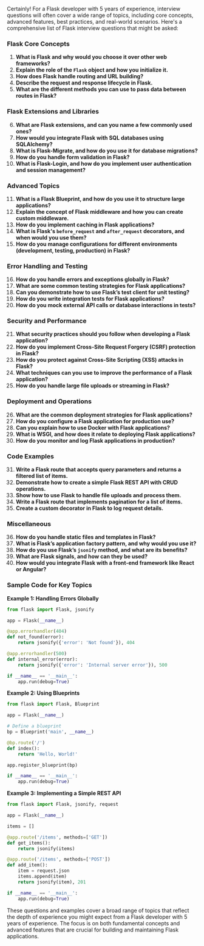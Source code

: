 Certainly! For a Flask developer with 5 years of experience, interview questions will often cover a wide range of topics, including core concepts, advanced features, best practices, and real-world scenarios. Here's a comprehensive list of Flask interview questions that might be asked:

### Flask Core Concepts

1. **What is Flask and why would you choose it over other web frameworks?**
2. **Explain the role of the `Flask` object and how you initialize it.**
3. **How does Flask handle routing and URL building?**
4. **Describe the request and response lifecycle in Flask.**
5. **What are the different methods you can use to pass data between routes in Flask?**

### Flask Extensions and Libraries

6. **What are Flask extensions, and can you name a few commonly used ones?**
7. **How would you integrate Flask with SQL databases using SQLAlchemy?**
8. **What is Flask-Migrate, and how do you use it for database migrations?**
9. **How do you handle form validation in Flask?**
10. **What is Flask-Login, and how do you implement user authentication and session management?**

### Advanced Topics

11. **What is a Flask Blueprint, and how do you use it to structure large applications?**
12. **Explain the concept of Flask middleware and how you can create custom middleware.**
13. **How do you implement caching in Flask applications?**
14. **What is Flask's `before_request` and `after_request` decorators, and when would you use them?**
15. **How do you manage configurations for different environments (development, testing, production) in Flask?**

### Error Handling and Testing

16. **How do you handle errors and exceptions globally in Flask?**
17. **What are some common testing strategies for Flask applications?**
18. **Can you demonstrate how to use Flask’s test client for unit testing?**
19. **How do you write integration tests for Flask applications?**
20. **How do you mock external API calls or database interactions in tests?**

### Security and Performance

21. **What security practices should you follow when developing a Flask application?**
22. **How do you implement Cross-Site Request Forgery (CSRF) protection in Flask?**
23. **How do you protect against Cross-Site Scripting (XSS) attacks in Flask?**
24. **What techniques can you use to improve the performance of a Flask application?**
25. **How do you handle large file uploads or streaming in Flask?**

### Deployment and Operations

26. **What are the common deployment strategies for Flask applications?**
27. **How do you configure a Flask application for production use?**
28. **Can you explain how to use Docker with Flask applications?**
29. **What is WSGI, and how does it relate to deploying Flask applications?**
30. **How do you monitor and log Flask applications in production?**

### Code Examples

31. **Write a Flask route that accepts query parameters and returns a filtered list of items.**
32. **Demonstrate how to create a simple Flask REST API with CRUD operations.**
33. **Show how to use Flask to handle file uploads and process them.**
34. **Write a Flask route that implements pagination for a list of items.**
35. **Create a custom decorator in Flask to log request details.**

### Miscellaneous

36. **How do you handle static files and templates in Flask?**
37. **What is Flask’s application factory pattern, and why would you use it?**
38. **How do you use Flask’s `jsonify` method, and what are its benefits?**
39. **What are Flask signals, and how can they be used?**
40. **How would you integrate Flask with a front-end framework like React or Angular?**

### Sample Code for Key Topics

**Example 1: Handling Errors Globally**

```python
from flask import Flask, jsonify

app = Flask(__name__)

@app.errorhandler(404)
def not_found(error):
    return jsonify({'error': 'Not found'}), 404

@app.errorhandler(500)
def internal_error(error):
    return jsonify({'error': 'Internal server error'}), 500

if __name__ == '__main__':
    app.run(debug=True)
```

**Example 2: Using Blueprints**

```python
from flask import Flask, Blueprint

app = Flask(__name__)

# Define a blueprint
bp = Blueprint('main', __name__)

@bp.route('/')
def index():
    return 'Hello, World!'

app.register_blueprint(bp)

if __name__ == '__main__':
    app.run(debug=True)
```

**Example 3: Implementing a Simple REST API**

```python
from flask import Flask, jsonify, request

app = Flask(__name__)

items = []

@app.route('/items', methods=['GET'])
def get_items():
    return jsonify(items)

@app.route('/items', methods=['POST'])
def add_item():
    item = request.json
    items.append(item)
    return jsonify(item), 201

if __name__ == '__main__':
    app.run(debug=True)
```

These questions and examples cover a broad range of topics that reflect the depth of experience you might expect from a Flask developer with 5 years of experience. The focus is on both fundamental concepts and advanced features that are crucial for building and maintaining Flask applications.